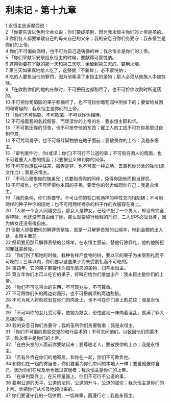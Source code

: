 # 利未记 - 第十九章
  
 1 永恒主告诉摩西说：  
 2 「你要告诉以色列全会众说：你们要成圣别，因为我永恒主你们的上帝是圣的。  
 3 你们各人都要孝敬自己的母亲自己的父亲；我的安息日你们务要守：我永恒主是你们的上帝。  
 4 你们不可偏向偶相，也不可为自己造铸像的神；我永恒主是你们的上帝。  
 5 「你们宰献平安祭给永恒主的时候，要献得可蒙悦纳。  
 6 这祭物要在宰献的那一天和第二天吃；余留到第三天的，要用火烧。  
 7 第三天如果真地给人吃了，这祭就『不新鲜』，必不蒙悦纳；  
 8 吃的人要担当他的罪罚，因为他亵渎了永恒主的圣物；那人必须从他族人中被剪除。  
 9 「在收割你们的地的庄稼时，不可把田边都割尽了，也不可捡你收割时所遗落的。  
 10 不可把你葡萄园的果子都摘尽了，也不可捡你葡萄园中所掉下的；要留给贫困的和寄居的：我永恒主是你们的上帝。  
 11 「你们不可偷窃，不可欺骗，不可以诈伪相待。  
 12 不可指着我的名起假誓，而亵渎你的上帝的名：我永恒主耶和华。  
 13 「不可欺压你的邻舍，也不可抢夺他的东西；雇工人的工钱不可在你那里过夜到早晨。  
 14 不可咒骂聋子，也不可将绊脚物放在瞎子面前；要敬畏你的上帝：我是永恒主。  
 15 「审判案件时，你(或译：你们)不可行不公道的事；不可徇穷困人的情面，也不可着重大人物的情面；只要按公义审判你的同伴。  
 16 不可在你族民中往来，搬弄是非，也不可取一种立场，去害死你邻舍的牲命(原文作血)；我是永恒主。  
 17 「不可心里恨你的族弟兄；总要指责你的同伴，免得你因他而担当罪罚。  
 18 不可报仇，也不可怀恨你本国的子民，要爱你的邻舍如同你自己：我是永恒主。  
 19 「我的条例，你们务要守。不可让你的牲口和两样的种性交而相配耦；不可用两样的种子种你的田地；也不可用两样搀杂的料子作的衣服穿在身上。  
 20 「人和一个女人同寝交合，那女人是婢女，已经许配了一个男人，却没有完全得释赎，也还没有自由给了她，那么就要施行检察的刑罚，二人却不必受处死，因为婢女还没有得自由。  
 21 但那人却要把他的解罪责祭牲，就是一只解罪责祭的公绵羊，带到会棚的出入处，永恒主面前。  
 22 祭司要用那只解罪责祭的公绵羊，在永恒主面前，替他行除罪礼，他的他所犯的罪就蒙赦免。  
 23 「你们到了那地的时候，栽种各样产食物的树，要以它的果子为未受割礼而不可吃的；三年以内，你们要以这些果子为未受割礼而不可吃的。  
 24 第四年，它的果子都要作为嬉乐感恩的圣物，归与永恒主。  
 25 第五年你们才可以吃它的果子，好叫它给你们增加出产：我永恒主是你们的上帝。  
 26 「你们不可吃带血的东西，不可观兆头，不可算命。  
 27 不可将你们头的两边剃圆形，也不可把胡须的两边割损。  
 28 不可为死人将刻纹划在你们的肉身上，也不可在你们身上割花纹：我是永恒主。  
 29 「不可叫你的女儿受污辱，使她为妓女，恐怕这地一味向着淫乱，就满了罪大恶极的事。  
 30 我的安息日你们务要守；我的圣所你们务要敬重：我是永恒主。  
 31 「你们不可偏向那些交鬼的和行巫术的；不可求问他们，以致因他们而蒙不洁；我永恒主是你们的上帝。  
 32 「在白头发的人面前你要站起来；要尊敬老人，要敬畏你的上帝：我是永恒主。  
 33 「若有外侨在你们的地寄居，和你在一起，你们不可欺负他。  
 34 和你们在一起的寄居者，你们要看为你们中间的本地人一样；要爱他像你自己，因为你们在埃及地也做过寄居者；我永恒主是你们的上帝。  
 35 「在审判案件上，在尺秤量器上，你们不可行不公道的事。  
 36 要用公道的天平，公道的法码，公道的升斗，公道的加伦；我永恒主是你们的上帝，曾把你们从埃及地领出来的。  
 37 你们要谨守我的一切律例，一切典章，而遵行它；我是永恒主。